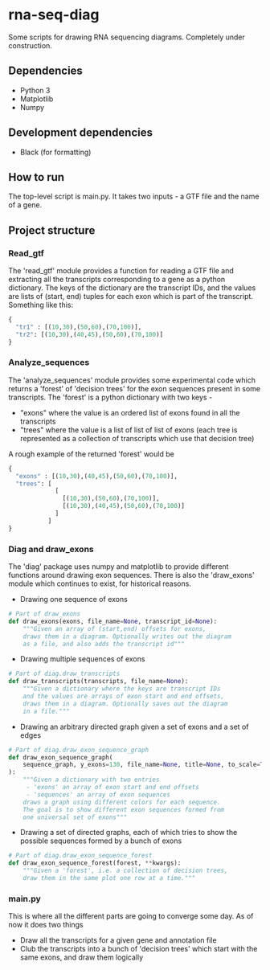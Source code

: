 # rna-seq-diag

Some scripts for drawing RNA sequencing diagrams. Completely under construction.

## Dependencies

* Python 3
* Matplotlib
* Numpy

## Development dependencies

* Black (for formatting)

## How to run

The top-level script is main.py. It takes two inputs - a GTF file and the name of a gene.

## Project structure

### Read_gtf

The 'read_gtf' module provides a function for reading a GTF file and extracting
all the transcripts corresponding to a gene as a python dictionary. The keys of the dictionary
are the transcript IDs, and the values are lists of (start, end) tuples for each exon which
is part of the transcript. Something like this:

```python
{
  "tr1" : [(10,30),(50,60),(70,100)],
  "tr2": [(10,30),(40,45),(50,60),(70,100)]
}
```

### Analyze_sequences

The 'analyze_sequences' module provides some experimental code which returns a 'forest'
of 'decision trees' for the exon sequences present in some transcripts. The 'forest'
is a python dictionary with two keys -

* "exons" where the value is an ordered list of exons found in all the transcripts
* "trees" where the value is a list of list of list of exons (each tree is represented as a
collection of transcripts which use that decision tree)

A rough example of the returned 'forest' would be

```python
{
  "exons" : [(10,30),(40,45),(50,60),(70,100)],
  "trees": [
             [
               [(10,30),(50,60),(70,100)],
               [(10,30),(40,45),(50,60),(70,100)]
             ]
           ]
}
```

### Diag and draw_exons

The 'diag' package uses numpy and matplotlib to provide different functions around drawing exon sequences. There is also  the 'draw_exons' module which continues to exist, for historical reasons.

* Drawing one sequence of exons

```python
# Part of draw_exons
def draw_exons(exons, file_name=None, transcript_id=None):
    """Given an array of (start,end) offsets for exons,
    draws them in a diagram. Optionally writes out the diagram
    as a file, and also adds the transcript id"""
```

* Drawing multiple sequences of exons

```python
# Part of diag.draw_transcripts
def draw_transcripts(transcripts, file_name=None):
    """Given a dictionary where the keys are transcript IDs
    and the values are arrays of exon start and end offsets,
    draws them in a diagram. Optionally saves out the diagram
    in a file."""
```

* Drawing an arbitrary directed graph given a set of exons and a set of edges

```python
# Part of diag.draw_exon_sequence_graph
def draw_exon_sequence_graph(
    sequence_graph, y_exons=130, file_name=None, title=None, to_scale=True
):
    """Given a dictionary with two entries
     - 'exons' an array of exon start and end offsets
     - 'sequences' an array of exon sequences
    draws a graph using different colors for each sequence.
    The goal is to show different exon sequences formed from
    one universal set of exons"""
```

* Drawing a set of directed graphs, each of which tries to show the possible sequences formed by a bunch of exons

```python
# Part of diag.draw_exon_sequence_forest
def draw_exon_sequence_forest(forest, **kwargs):
    """Given a 'forest', i.e. a collection of decision trees,
    draw them in the same plot one row at a time."""
```

### main.py

This is where all the different parts are going to converge some day. As of now it does two things

* Draw all the transcripts for a given gene and annotation file
* Club the transcripts into a bunch of 'decision trees' which start with the same exons, and draw them logically
